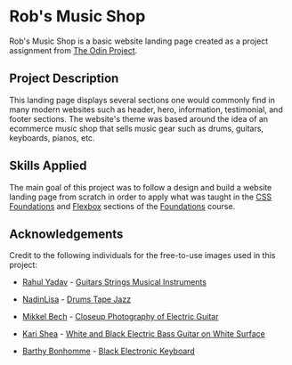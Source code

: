# Rob's Music Shop

Rob's Music Shop is a basic website landing page created as a project assignment from [The Odin Project](https://www.theodinproject.com/).

## Project Description

This landing page displays several sections one would commonly find in many modern websites such as header, hero, information, testimonial, and footer sections. The website's theme was based around the idea of an ecommerce music shop that sells music gear such as drums, guitars, keyboards, pianos, etc.

## Skills Applied

The main goal of this project was to follow a design and build a website landing page from scratch in order to apply what was taught in the [CSS Foundations](https://www.theodinproject.com/paths/foundations/courses/foundations#css-foundations) and [Flexbox](https://www.theodinproject.com/paths/foundations/courses/foundations#flexbox) sections of the [Foundations](https://www.theodinproject.com/paths/foundations/courses/foundations) course.

## Acknowledgements

Credit to the following individuals for the free-to-use images used in this project:

* [Rahul Yadav](https://pixabay.com/users/rahu-4725201/) - [Guitars Strings Musical Instruments](https://pixabay.com/illustrations/guitars-strings-musical-instruments-2912447/)

* [NadinLisa](https://pixabay.com/users/nadinlisa-117981/) - [Drums Tape Jazz](https://pixabay.com/photos/drums-tape-jazz-skirt-gold-333248/)

* [Mikkel Bech](https://unsplash.com/@bechbox) - [Closeup Photography of Electric Guitar](https://unsplash.com/photos/closeup-photography-of-electric-guitar-OwMIhcZu_X8)

* [Kari Shea](https://unsplash.com/@karishea) - [White and Black Electric Bass Guitar on White Surface](https://unsplash.com/photos/white-and-black-electric-bass-guitar-on-white-surface-laHwVPkMTzY)

* [Barthy Bonhomme](https://www.pexels.com/@barthy/) - [Black Electronic Keyboard](https://www.pexels.com/photo/black-electronic-keyboard-185029/)
